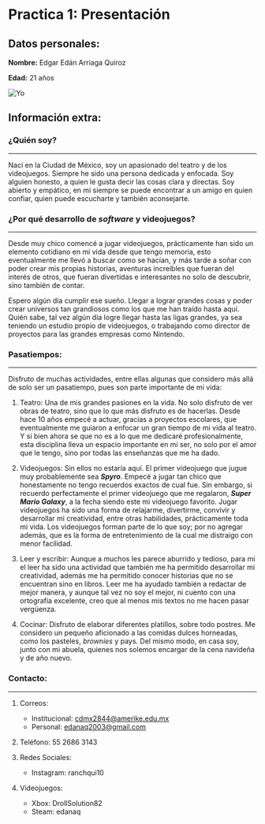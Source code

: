 # Practica 1: Presentación
## Datos personales:
**Nombre:** Edgar Edán Arriaga Quiroz

**Edad:** 21 años 

![Yo](../programacion/Yo.jpeg)

## Información extra:
### ¿Quién soy?
---
Nací en la Ciudad de México, soy un apasionado del teatro y de los videojuegos. Siempre he sido una persona dedicada y enfocada. Soy alguien honesto,  a quien le gusta decir las cosas clara y directas. Soy abierto y empático, en mi siempre se puede encontrar a un amigo en quien confiar, quien puede escucharte y también aconsejarte.

### ¿Por qué desarrollo de *software* y videojuegos?
---
Desde muy chico comencé a jugar videojuegos, prácticamente han sido un elemento cotidiano en mi vida desde que tengo memoria, esto eventualmente me llevó a buscar como se hacían, y más tarde a soñar con poder crear mis propias historias, aventuras increíbles que fueran del interés de otros, que fueran divertidas e interesantes no solo de descubrir, sino también de contar. 

Espero algún día cumplir ese sueño. Llegar a lograr grandes cosas y poder crear universos tan grandiosos como los que me han traído hasta aquí. Quién sabe, tal vez algún día logre llegar hasta las ligas grandes, ya sea teniendo un estudio propio de videojuegos, o trabajando como director de proyectos para las grandes empresas como Nintendo. 

### Pasatiempos:
---
Disfruto de muchas actividades, entre ellas algunas que considero más allá de solo ser un pasatiempo, pues son parte importante de mi vida:

1.  Teatro: Una de mis grandes pasiones en la vida. No solo disfruto de ver obras de teatro, sino que lo que más disfruto es de hacerlas. Desde hace 10 años empecé a actuar, gracias a proyectos escolares, que eventualmente me guiaron a enfocar un gran tiempo de mi vida al teatro. Y si bien ahora se que no es a lo que me dedicaré profesionalmente, esta disciplina lleva un espacio importante en mi ser, no solo por el amor que le tengo, sino por todas las enseñanzas que me ha dado.

1.  Videojuegos: Sin ellos no estaría aquí. El primer videojuego que jugue muy probablemente sea ***Spyro***. Empecé a jugar tan chico que honestamente no tengo recuerdos exactos de cual fue. Sin embargo, si recuerdo perfectamente el primer videojuego que me regalaron, ***Super Mario Galaxy***, a la fecha siendo este mi videojuego favorito. Jugar videojuegos ha sido una forma de relajarme, divertirme, convivir y desarrollar mi creatividad, entre otras habilidades, prácticamente toda mi vida. Los videojuegos forman parte de lo que soy; por no agregar además, que es la forma de entretenimiento de la cual me distraigo con menor facilidad.

1.  Leer y escribir: Aunque a muchos les parece aburrido y tedioso, para mi el leer ha sido una actividad que también me ha permitido desarrollar mi creatividad, además me ha permitido conocer historias que no se encuentran sino en libros. Leer me ha ayudado también a redactar de mejor manera, y aunque tal vez no soy el mejor, ni cuento con una ortografía excelente, creo que al menos mis textos no me hacen pasar vergüenza.

1. Cocinar: Disfruto de elaborar diferentes platillos, sobre todo postres. Me considero un pequeño aficionado a las comidas dulces horneadas, como los pasteles, *brownies* y pays. Del mismo modo, en casa soy, junto con mi abuela, quienes nos solemos encargar de la cena navideña y de año nuevo.

### Contacto:
---

1. Correos:
  
    - Institucional: cdmx2844@amerike.edu.mx
    - Personal: edanaq2003@gmail.com

1. Teléfono: 55 2686 3143

1. Redes Sociales:

    - Instagram: ranchqui10

1. Videojuegos:

    - Xbox: DrollSolution82
    - Steam: edanaq